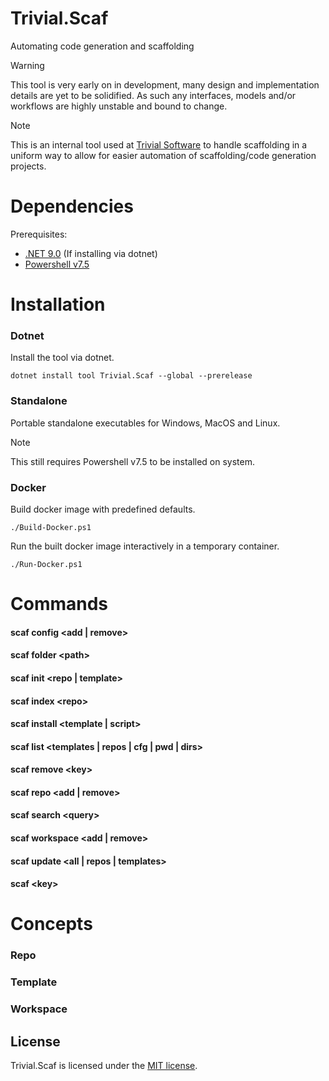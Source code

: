 # Trivial.Scaf
Automating code generation and scaffolding

> [!WARNING]
> This tool is very early on in development, many design and implementation details are yet to be solidified.
> As such any interfaces, models and/or workflows are highly unstable and bound to change.

> [!NOTE]
> This is an internal tool used at [Trivial Software](https://trivialsoftware.co.uk/) to handle scaffolding in a uniform way to allow for easier automation of scaffolding/code generation projects.

# Dependencies
Prerequisites:
* [.NET 9.0](https://dotnet.microsoft.com/en-us/download/dotnet/9.0) (If installing via dotnet)
* [Powershell v7.5](https://github.com/PowerShell/PowerShell/releases/tag/v7.5.0)

# Installation
### Dotnet
Install the tool via dotnet.
```pwsh
dotnet install tool Trivial.Scaf --global --prerelease
```

### Standalone
Portable standalone executables for Windows, MacOS and Linux.
> [!NOTE]
> This still requires Powershell v7.5 to be installed on system.

### Docker
Build docker image with predefined defaults.
```pwsh
./Build-Docker.ps1
```
Run the built docker image interactively in a temporary container.
```pwsh
./Run-Docker.ps1
```

# Commands
#### scaf config <add | remove>
#### scaf folder \<path>
#### scaf init <repo | template>
#### scaf index \<repo>
#### scaf install <template | script>
#### scaf list <templates | repos | cfg | pwd | dirs>
#### scaf remove \<key>
#### scaf repo <add | remove>
#### scaf search \<query>
#### scaf workspace <add | remove>
#### scaf update <all | repos | templates>
#### scaf \<key>

# Concepts
### Repo
### Template
### Workspace

## License
Trivial.Scaf is licensed under the [MIT license](LICENSE).